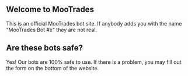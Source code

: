 ## Welcome to MooTrades
This is an official MooTrades bot site. If anybody adds you with the name "MooTrades Bot #x" they are not real.

## Are these bots safe?
Yes! Our bots are 100% safe to use. If there is a problem, you may fill out the form on the bottom of the website.
